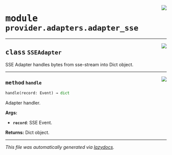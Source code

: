 <!-- markdownlint-disable -->

<a href="../../th2_data_services/provider/adapters/adapter_sse.py#L0"><img align="right" style="float:right;" src="https://img.shields.io/badge/-source-cccccc?style=flat-square"></a>

# <kbd>module</kbd> `provider.adapters.adapter_sse`






---

<a href="../../th2_data_services/provider/adapters/adapter_sse.py#L22"><img align="right" style="float:right;" src="https://img.shields.io/badge/-source-cccccc?style=flat-square"></a>

## <kbd>class</kbd> `SSEAdapter`
SSE Adapter handles bytes from sse-stream into Dict object. 




---

<a href="../../th2_data_services/provider/adapters/adapter_sse.py#L25"><img align="right" style="float:right;" src="https://img.shields.io/badge/-source-cccccc?style=flat-square"></a>

### <kbd>method</kbd> `handle`

```python
handle(record: Event) → dict
```

Adapter handler. 



**Args:**
 
 - <b>`record`</b>:  SSE Event. 



**Returns:**
 Dict object. 




---

_This file was automatically generated via [lazydocs](https://github.com/ml-tooling/lazydocs)._
